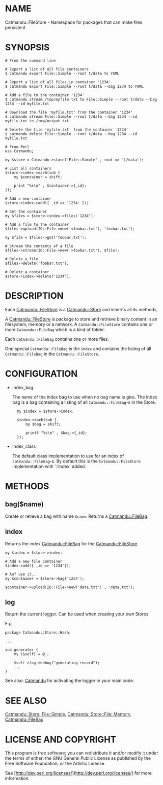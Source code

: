 # NAME

Catmandu::FileStore - Namespace for packages that can make files persistent

# SYNOPSIS

    # From the command line

    # Export a list of all file containers
    $ catmandu export File::Simple --root t/data to YAML

    # Export a list of all files in container '1234'
    $ catmandu export File::Simple --root t/data --bag 1234 to YAML

    # Add a file to the container '1234'
    $ catmandu stream /tmp/myfile.txt to File::Simple --root t/data --bag 1234 --id myfile.txt

    # Download the file 'myfile.txt' from the container '1234'
    $ catmandu stream File::Simple --root t/data --bag 1234 --id myfile.txt to /tmp/output.txt

    # Delete the file 'myfile.txt' from the container '1234'
    $ catmandu delete File::Simple --root t/data --bag 1234 --id myfile.txt

    # From Perl
    use Catmandu;

    my $store = Catmandu->store('File::Simple' , root => 't/data');

    # List all containers
    $store->index->each(sub {
        my $container = shift;

        print "%s\n" , $container->{_id};
    });

    # Add a new container
    $store->index->add({ _id => '1234' });

    # Get the container
    my $files = $store->index->files('1234');

    # Add a file to the container
    $files->upload(IO::File->new('<foobar.txt'), 'foobar.txt');

    my $file = $files->get('foobar.txt');

    # Stream the contents of a file
    $files->stream(IO::File->new('>foobar.txt'), $file);

    # Delete a file
    $files->delete('foobar.txt');

    # Delete a container
    $store->index->delete('1234');

# DESCRIPTION

Each [Catmandu::FileStore](https://metacpan.org/pod/Catmandu::FileStore) is a [Catmandu::Store](https://metacpan.org/pod/Catmandu::Store) and inherits all its methods,

A [Catmandu::FileStore](https://metacpan.org/pod/Catmandu::FileStore) is package to store and retrieve binary content in
an filesystem, memory or a network. A `Catmandu::FileStore` contains one or more
`Catmandu::FileBag` which is a kind of folder.

Each `Catmandu::FileBag` contains one or more files.

One special `Catmandu::FileBag` is the `index` and contains the listing
of all `Catmandu::FileBag` in the `Catmandu::FileStore`.

# CONFIGURATION

- index\_bag

    The name of the index bag to use when no bag name is give. The index bag is a
    bag containing a listing of all `Catmandu::FileBag`-s in the Store.

        my $index = $store->index;

        $index->each(sub {
            my $bag = shift;

            printf "%s\n" , $bag->{_id};
        });

- index\_class

    The default class implementation to use for an index of `Catmandu::FileBag`-s.
    By default this is the `Catmandu::FileStore` implementation with '::Index' added.

# METHODS

## bag($name)

Create or retieve a bag with name `$name`. Returns a [Catmandu::FileBag](https://metacpan.org/pod/Catmandu::FileBag).

## index

Returns the index  [Catmandu::FileBag](https://metacpan.org/pod/Catmandu::FileBag) for the [Catmandu::FileStore](https://metacpan.org/pod/Catmandu::FileStore).

    my $index = $store->index;

    # Add a new file container
    $index->add({ _id => '1234'});

    # Anf use it...
    my $container = $store->bag('1234');

    $container->upload(IO::File->new('data.txt') , 'data.txt');

## log

Return the current logger. Can be used when creating your own Stores.

E.g.

    package Catmandu::Store::Hash;

    ...

    sub generator {
        my ($self) = @_;

        $self->log->debug("generating record");
        ...
    }

See also: [Catmandu](https://metacpan.org/pod/Catmandu) for activating the logger in your main code.

# SEE ALSO

[Catmandu::Store::File::Simple](https://metacpan.org/pod/Catmandu::Store::File::Simple),
[Catmandu::Store::File::Memory](https://metacpan.org/pod/Catmandu::Store::File::Memory),
[Catmandu::FileBag](https://metacpan.org/pod/Catmandu::FileBag)

# LICENSE AND COPYRIGHT

This program is free software; you can redistribute it and/or modify it
under the terms of either: the GNU General Public License as published
by the Free Software Foundation; or the Artistic License.

See [http://dev.perl.org/licenses/](http://dev.perl.org/licenses/) for more information.
